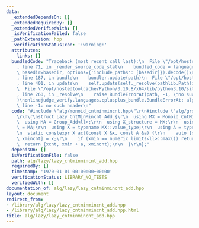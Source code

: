 ```yaml
---
data:
  _extendedDependsOn: []
  _extendedRequiredBy: []
  _extendedVerifiedWith: []
  _isVerificationFailed: false
  _pathExtension: hpp
  _verificationStatusIcon: ':warning:'
  attributes:
    links: []
  bundledCode: "Traceback (most recent call last):\n  File \"/opt/hostedtoolcache/Python/3.10.8/x64/lib/python3.10/site-packages/onlinejudge_verify/documentation/build.py\"\
    , line 71, in _render_source_code_stat\n    bundled_code = language.bundle(stat.path,\
    \ basedir=basedir, options={'include_paths': [basedir]}).decode()\n  File \"/opt/hostedtoolcache/Python/3.10.8/x64/lib/python3.10/site-packages/onlinejudge_verify/languages/cplusplus.py\"\
    , line 187, in bundle\n    bundler.update(path)\n  File \"/opt/hostedtoolcache/Python/3.10.8/x64/lib/python3.10/site-packages/onlinejudge_verify/languages/cplusplus_bundle.py\"\
    , line 401, in update\n    self.update(self._resolve(pathlib.Path(included), included_from=path))\n\
    \  File \"/opt/hostedtoolcache/Python/3.10.8/x64/lib/python3.10/site-packages/onlinejudge_verify/languages/cplusplus_bundle.py\"\
    , line 260, in _resolve\n    raise BundleErrorAt(path, -1, \"no such header\"\
    )\nonlinejudge_verify.languages.cplusplus_bundle.BundleErrorAt: alg/monoid_cntminmincnt.hpp:\
    \ line -1: no such header\n"
  code: "#include \"alg/monoid_cntminmincnt.hpp\"\r\n#include \"alg/group_add.hpp\"\
    \r\n\r\nstruct Lazy_CntMinMincnt_Add {\r\n  using MX = Monoid_CntMinMincnt;\r\n\
    \  using MA = Group_Add<ll>;\r\n  using X_structure = MX;\r\n  using A_structure\
    \ = MA;\r\n  using X = typename MX::value_type;\r\n  using A = typename MA::value_type;\r\
    \n  static constexpr X act(const X &x, const A &a) {\r\n    auto [xcnt, xmin,\
    \ xmincnt] = x;\r\n    if (xmin == numeric_limits<ll>::max()) return x;\r\n  \
    \  return {xcnt, xmin + a, xmincnt};\r\n  }\r\n};"
  dependsOn: []
  isVerificationFile: false
  path: alg/lazy/lazy_cntminmincnt_add.hpp
  requiredBy: []
  timestamp: '1970-01-01 00:00:00+00:00'
  verificationStatus: LIBRARY_NO_TESTS
  verifiedWith: []
documentation_of: alg/lazy/lazy_cntminmincnt_add.hpp
layout: document
redirect_from:
- /library/alg/lazy/lazy_cntminmincnt_add.hpp
- /library/alg/lazy/lazy_cntminmincnt_add.hpp.html
title: alg/lazy/lazy_cntminmincnt_add.hpp
---
```

